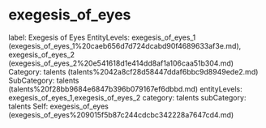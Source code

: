 # exegesis_of_eyes

label: Exegesis of Eyes
EntityLevels: exegesis_of_eyes_1 (exegesis_of_eyes_1%20caeb656d7d724dcabd90f4689633af3e.md), exegesis_of_eyes_2 (exegesis_of_eyes_2%20e541618d1e414dd8af1a106caa51b304.md)
Category: talents (talents%2042a8cf28d58447ddaf6bbc9d8949ede2.md)
SubCategory: talents (talents%20f28bb9684e6847b396b079167ef6dbbd.md)
entityLevels: exegesis_of_eyes_1,exegesis_of_eyes_2
category: talents
subCategory: talents
Self: exegesis_of_eyes (exegesis_of_eyes%209015f5b87c244cdcbc342228a7647cd4.md)

[](Untitled%20ea25c9c6baba40f88114855d24438fc4.md)